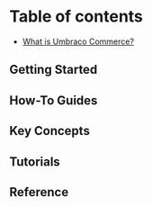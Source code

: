# Table of contents

* [What is Umbraco Commerce?](README.md)
<!---* [Commerce Packages](https://docs.umbraco.com/umbraco-commerce-packages)
* [Commerce Payment Providers](https://docs.umbraco.com/umbraco-commerce-payment-providers)
* [Release Notes](release-notes.md)
--->
## Getting Started
<!---
* [Introduction](getting-started/introduction.md)
* [Installation](getting-started/installation/README.md)
* [Upgrading](getting-started/upgrading/README.md)
  * [Version Specific Upgrade Notes](getting-started/upgrading/version-specific-upgrades.md)
* [Umbraco Configuration](getting-started/umbraco-configuration.md)
* [User Interface](getting-started/user-interface.md)
* [Licensing](getting-started/licensing-model.md)--->

## How-To Guides
<!--
* [Overview](how-to-guides/overview.md)
* [Migrate from Vendr to Umbraco Commerce](how-to-guides/migrate-from-vendr-to-umbraco-commerce/README.md)
  * [Migrate Umbraco Commerce Checkout](how-to-guides/migrate-from-vendr-to-umbraco-commerce/migrate-umbraco-commerce-checkout.md)
  * [Migrate custom Payment Providers](how-to-guides/migrate-from-vendr-to-umbraco-commerce/migrate-custom-payment-providers.md)
* [Configure SQLite support](how-to-guides/configure-sqlite-support.md)
* [Limit Order Line Quantity](how-to-guides/limit-orderline-quantity.md)
* [Use an Alternative Database for Umbraco Commerce Tables](how-to-guides/use-an-alternative-database-for-umbraco-commerce-tables.md)--->

## Key Concepts

<!--
* [Get to know the main features](key-concepts/overview.md)
* [Base Currency](key-concepts/base-currency.md)
* [Bulk Actions](key-concepts/bulk-actions.md)
* [Calculators](key-concepts/calculators.md)
* [Dependency Injection](key-concepts/dependency-injection.md)
* [Discount Rules / Rewards](key-concepts/discount-rules-and-rewards.md)
* [Events](key-concepts/events.md)
* [Fluent API](key-concepts/fluent-api.md)
* [Order Calculation State](key-concepts/order-calculation-state.md)
* [Payment Forms](key-concepts/payment-forms.md)
* [Payment Providers](key-concepts/payment-providers.md)
* [Pipelines](key-concepts/pipelines.md)
* [Price/Amount Adjustments](key-concepts/price-amount-adjustments.md)
* [Price Freezing](key-concepts/price-freezing.md)
* [Product Adapters](key-concepts/product-adapters.md)
* [Product Bundles](key-concepts/product-bundles.md)
* [Product Variants](key-concepts/product-variants/README.md)
  * [Complex Variants](key-concepts/product-variants/complex-variants.md)
* [Properties](key-concepts/properties.md)
* [ReadOnly and Writable Entities](key-concepts/readonly-and-writable-entities.md)
* [Search Specifications](key-concepts/search-specifications.md)
* [Settings Objects](key-concepts/settings-objects.md)
* [Tax Sources](key-concepts/tax-sources.md)
* [UI Config Files](key-concepts/ui-config-files.md)
* [Umbraco Properties](key-concepts/umbraco-properties.md)
* [Unit of Work](key-concepts/unit-of-work.md)
* [Umbraco Commerce Builder](key-concepts/umbraco-commerce-builder.md)
* -->

## Tutorials
<!--
* [Overview](tutorials/overview.md)
-->
## Reference
 <!--
* [Storefront API](reference/storefront-api/README.md)
  * [Endpoints](reference/storefront-api/endpoints/README.md)
    * [Order](reference/storefront-api/endpoints/order.md)
    * [Checkout](reference/storefront-api/endpoints/checkout.md)
    * [Product](reference/storefront-api/endpoints/product.md)
    * [Customer](reference/storefront-api/endpoints/customer.md)
    * [Store](reference/storefront-api/endpoints/store.md)
    * [Currency](reference/storefront-api/endpoints/currency.md)
    * [Country](reference/storefront-api/endpoints/country.md)
    * [Payment method](reference/storefront-api/endpoints/payment-method.md)
    * [Shipping method](reference/storefront-api/endpoints/shipping-method.md)
    * [Content](reference/storefront-api/endpoints/content.md)
* [Go behind the scenes](reference/go-behind-the-scenes.md)
* -->